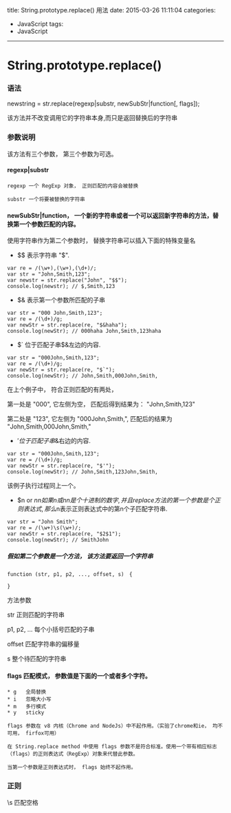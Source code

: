 title: String.prototype.replace() 用法
date: 2015-03-26 11:11:04
categories:
- JavaScript
tags:
- JavaScript
---

# String.prototype.replace()

### 语法

newstring = str.replace(regexp|substr, newSubStr|function[,  flags]);

该方法并不改变调用它的字符串本身,而只是返回替换后的字符串


### 参数说明

该方法有三个参数， 第三个参数为可选。

#### regexp|substr

    
    regexp 一个 RegExp 对象， 正则匹配的内容会被替换
    
    substr 一个将要被替换的字符串
   
#### newSubStr|function， 一个新的字符串或者一个可以返回新字符串的方法，替换第一个参数匹配的内容。

使用字符串作为第二个参数时， 替换字符串可以插入下面的特殊变量名

* $$	表示字符串 "$".

````
var re = /(\w+),(\w+),(\d+)/;
var str = "John,Smith,123";
var newstr = str.replace("John", "$$");
console.log(newstr); // $,Smith,123
````

* $&	表示第一个参数所匹配的子串
````
var str = "000 John,Smith,123";
var re = /(\d+)/g;
var newStr = str.replace(re, "$&haha");
console.log(newStr); // 000haha John,Smith,123haha
````

* $`	位于匹配子串$&左边的内容. 
````
var str = "000John,Smith,123";
var re = /(\d+)/g;
var newStr = str.replace(re, "$`");
console.log(newStr); // John,Smith,000John,Smith,
````
在上个例子中， 符合正则匹配的有两处， 

第一处是 "000", 它左侧为空， 匹配后得到结果为： "John,Smith,123"

第二处是 "123", 它左侧为 "000John,Smith,", 匹配后的结果为 "John,Smith,000John,Smith,"


* $'	位于匹配子串$&右边的内容.
````
var str = "000John,Smith,123";
var re = /(\d+)/g;
var newStr = str.replace(re, "$'");
console.log(newStr); // John,Smith,123John,Smith,
````
该例子执行过程同上一个。

* $n or $nn	  如果n或nn是个十进制的数字,并且replace方法的第一个参数是个正则表达式,那么$n表示正则表达式中的第n个子匹配字符串.
````
var str = "John Smith";
var re = /(\w+)\s(\w+)/;
var newStr = str.replace(re, "$2$1");
console.log(newStr); // SmithJohn
````

##### 假如第二个参数是一个方法， 该方法要返回一个字符串
````
function (str, p1, p2, ..., offset, s)　{

}
````
方法参数

str 正则匹配的字符串

p1, p2, ... 每个小括号匹配的子串

offset 匹配字符串的偏移量

s 整个待匹配的字符串

    
#### flags 匹配模式， 参数值是下面的一个或者多个字符。

    * g   全局替换
    * i   忽略大小写
    * m   多行模式
    * y   sticky
    
    flags 参数在 v8 内核（Chrome and NodeJs）中不起作用。（实验了chrome和ie， 均不可用， firfox可用）
    
    在 String.replace method 中使用 flags 参数不是符合标准。使用一个带有相应标志（flags）的正则表达式（RegExp）对象来代替此参数。
    
    当第一个参数是正则表达式时， flags 始终不起作用。
    

### 正则
\s 匹配空格
    
    
    